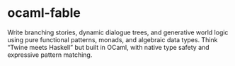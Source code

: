 # ocaml-fable
Write branching stories, dynamic dialogue trees, and generative world logic using pure functional patterns, monads, and algebraic data types. Think “Twine meets Haskell” but built in OCaml, with native type safety and expressive pattern matching.

